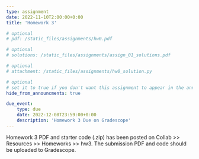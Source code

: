```yaml
---
type: assignment
date: 2022-11-10T2:00:00+0:00
title: 'Homework 3'

# optional 
# pdf: /static_files/assignments/hw0.pdf

# optional
# solutions: /static_files/assignments/assign_01_solutions.pdf

# optional
# attachment: /static_files/assignments/hw0_solution.py

# optional
# set it to true if you don't want this assignment to appear in the announcements section
hide_from_announcments: true

due_event: 
    type: due
    date: 2022-12-08T23:59:00+0:00
    description: 'Homework 3 Due on Gradescope'
---
```

<!-- Other additional contents using markdown -->

Homework 3 PDF and starter code (.zip) has been posted on Collab >> Resources >> Homeworks >> hw3.
The submission PDF and code should be uploaded to Gradescope.
